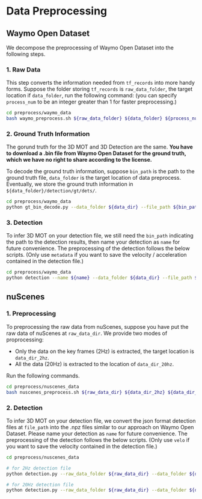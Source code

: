 # Data Preprocessing

## Waymo Open Dataset

We decompose the preprocessing of Waymo Open Dataset into the following steps.

### 1. Raw Data

This step converts the information needed from `tf_records` into more handy forms. Suppose the folder storing `tf_records` is `raw_data_folder`, the target location if `data_folder`, run the following command: (you can specify `process_num` to be an integer greater than 1 for faster preprocessing.)

```bash
cd preprocess/waymo_data
bash waymo_preprocess.sh ${raw_data_folder} ${data_folder} ${process_num}
```

### 2. Ground Truth Information

The gorund truth for the 3D MOT and 3D Detection are the same. **You have to download a .bin file from Waymo Open Dataset for the ground truth, which we have no right to share according to the license.** 

To decode the ground truth information, suppose `bin_path` is the path to the ground truth file, `data_folder` is the target location of data preprocess. Eventually, we store the ground truth information in `${data_folder}/detection/gt/dets/`.

```bash
cd preprocess/waymo_data
python gt_bin_decode.py --data_folder ${data_dir} --file_path ${bin_path}
```

### 3. Detection

To infer 3D MOT on your detection file, we still need the `bin_path` indicating the path to the detection results, then name your detection as `name` for future convenience. The preprocessing of the detection follows the below scripts. (Only use `metadata` if you want to save the velocity / acceleration contained in the detection file.)

```bash
cd preprocess/waymo_data
python detection --name ${name} --data_folder ${data_dir} --file_path ${bin_path} --metadata
```

## nuScenes

### 1. Preprocessing

To preprocessing the raw data from nuScenes, suppose you have put the raw data of nuScenes at `raw_data_dir`. We provide two modes of proprocessing:
* Only the data on the key frames (2Hz) is extracted, the target location is `data_dir_2hz`.
* All the data (20Hz) is extracted to the location of `data_dir_20hz`.

Run the following commands.

```bash
cd preprocess/nuscenes_data
bash nuscenes_preprocess.sh ${raw_data_dir} ${data_dir_2hz} ${data_dir_20hz}
```

### 2. Detection

To infer 3D MOT on your detection file, we convert the json format detection files at `file_path` into the .npz files similar to our approach on Waymo Open Dataset. Please name your detection as `name` for future convenience. The preprocessing of the detection follows the below scripts. (Only use `velo` if you want to save the velocity contained in the detection file.)

```bash
cd preprocess/nuscenes_data

# for 2Hz detection file
python detection.py --raw_data_folder ${raw_data_dir} --data_folder ${data_dir_2hz} --det_name ${name} --file_path ${file_path} --mode 2hz --velo

# for 20Hz detection file
python detection.py --raw_data_folder ${raw_data_dir} --data_folder ${data_dir_20hz} --det_name ${name} --file_path ${file_path} --mode 20hz --velo
```